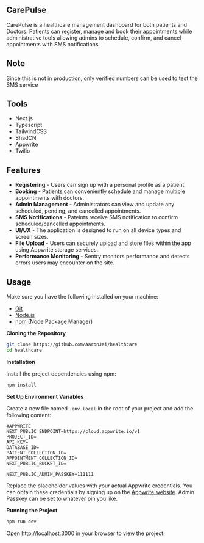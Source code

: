 ## CarePulse
CarePulse is a healthcare management dashboard for both patients and Doctors.
Patients can register, manage and book their appointments while administrative tools allowing admins to schedule, confirm, and cancel appointments with SMS notifications.

## Note
Since this is not in production, only verified numbers can be used to test the SMS service

## Tools
- Next.js
- Typescript
- TailwindCSS
- ShadCN
- Appwrite
- Twilio

## Features

- **Registering** - Users can sign up with a personal profile as a patient.
- **Booking** - Patients can conveniently schedule and manage multiple appointments with doctors.
- **Admin Management** - Administrators can view and update any scheduled, pending, and cancelled appointments.
- **SMS Notifications** - Pateints receive SMS notification to confirm scheduled/cancelled appointments.
- **UI/UX** - The application is designed to run on all device types and screen sizes.
- **File Upload** - Users can securely upload and store files within the app using Appwrite storage services.
- **Performance Monitoring** - Sentry monitors performance and detects errors users may encounter on the site.

## Usage
Make sure you have the following installed on your machine:

- [Git](https://git-scm.com/)
- [Node.js](https://nodejs.org/en)
- [npm](https://www.npmjs.com/) (Node Package Manager)

**Cloning the Repository**

```bash
git clone https://github.com/AaronJai/healthcare
cd healthcare
```

**Installation**

Install the project dependencies using npm:

```bash
npm install
```

**Set Up Environment Variables**

Create a new file named `.env.local` in the root of your project and add the following content:

```env
#APPWRITE
NEXT_PUBLIC_ENDPOINT=https://cloud.appwrite.io/v1
PROJECT_ID=
API_KEY=
DATABASE_ID=
PATIENT_COLLECTION_ID=
APPOINTMENT_COLLECTION_ID=
NEXT_PUBLIC_BUCKET_ID=

NEXT_PUBLIC_ADMIN_PASSKEY=111111
```

Replace the placeholder values with your actual Appwrite credentials. You can obtain these credentials by signing up on the [Appwrite website](https://appwrite.io/).
Admin Passkey can be set to whatever pin you like.

**Running the Project**

```bash
npm run dev
```

Open [http://localhost:3000](http://localhost:3000) in your browser to view the project.